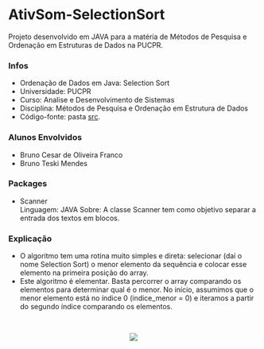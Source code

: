 # AtivSom-SelectionSort
Projeto desenvolvido em JAVA para a matéria de Métodos de Pesquisa e Ordenação em Estruturas de Dados na PUCPR.

### Infos
- Ordenação de Dados em Java: Selection Sort
- Universidade: PUCPR
- Curso: Analise e Desenvolvimento de Sistemas
- Disciplina: Métodos de Pesquisa e Ordenação em Estrutura de Dados
- Código-fonte: pasta [src](https://github.com/brunocesarfranco/AtivSom-SelectionSort/tree/main/src).

### Alunos Envolvidos
- Bruno Cesar de Oliveira Franco
- Bruno Teski Mendes

### Packages
- Scanner  
    Linguagem: JAVA
    Sobre: A classe Scanner tem como objetivo separar a entrada dos textos em blocos.
    
### Explicação
- O algoritmo tem uma rotina muito simples e direta: selecionar (daí o nome Selection Sort) o menor elemento da sequência e colocar esse elemento na primeira posição do array.
- Este algoritmo é elementar. Basta percorrer o array comparando os elementos para determinar qual é o menor. No início, assumimos que o menor elemento está no índice 0 (indice_menor = 0) e iteramos a partir do segundo índice comparando os elementos.

<br>

<p align="center">
  <img src="https://user-images.githubusercontent.com/80123383/203299713-b076878b-d781-44ef-9382-a3eb36b8f715.png" />
</p>
